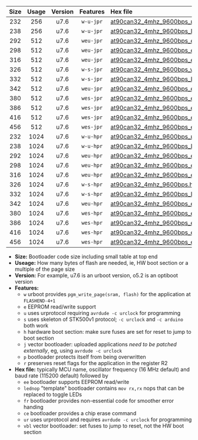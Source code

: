 |Size|Usage|Version|Features|Hex file|
|:-:|:-:|:-:|:-:|:--|
|232|256|u7.6|`w-u-jpr`|[at90can32_4mhz_9600bps_ur_vbl.hex](https://raw.githubusercontent.com/stefanrueger/urboot/main/at90can32_4mhz_9600bps_ur_vbl.hex)|
|238|256|u7.6|`w-u-jpr`|[at90can32_4mhz_9600bps_lednop_ur_vbl.hex](https://raw.githubusercontent.com/stefanrueger/urboot/main/at90can32_4mhz_9600bps_lednop_ur_vbl.hex)|
|292|512|u7.6|`weu-jpr`|[at90can32_4mhz_9600bps_ee_ur_vbl.hex](https://raw.githubusercontent.com/stefanrueger/urboot/main/at90can32_4mhz_9600bps_ee_ur_vbl.hex)|
|298|512|u7.6|`weu-jpr`|[at90can32_4mhz_9600bps_ee_lednop_ur_vbl.hex](https://raw.githubusercontent.com/stefanrueger/urboot/main/at90can32_4mhz_9600bps_ee_lednop_ur_vbl.hex)|
|316|512|u7.6|`weu-jpr`|[at90can32_4mhz_9600bps_ee_lednop_fr_ur_vbl.hex](https://raw.githubusercontent.com/stefanrueger/urboot/main/at90can32_4mhz_9600bps_ee_lednop_fr_ur_vbl.hex)|
|326|512|u7.6|`w-s-jpr`|[at90can32_4mhz_9600bps_vbl.hex](https://raw.githubusercontent.com/stefanrueger/urboot/main/at90can32_4mhz_9600bps_vbl.hex)|
|332|512|u7.6|`w-s-jpr`|[at90can32_4mhz_9600bps_lednop_vbl.hex](https://raw.githubusercontent.com/stefanrueger/urboot/main/at90can32_4mhz_9600bps_lednop_vbl.hex)|
|342|512|u7.6|`weu-jpr`|[at90can32_4mhz_9600bps_ee_lednop_fr_ce_ur_vbl.hex](https://raw.githubusercontent.com/stefanrueger/urboot/main/at90can32_4mhz_9600bps_ee_lednop_fr_ce_ur_vbl.hex)|
|380|512|u7.6|`wes-jpr`|[at90can32_4mhz_9600bps_ee_vbl.hex](https://raw.githubusercontent.com/stefanrueger/urboot/main/at90can32_4mhz_9600bps_ee_vbl.hex)|
|386|512|u7.6|`wes-jpr`|[at90can32_4mhz_9600bps_ee_lednop_vbl.hex](https://raw.githubusercontent.com/stefanrueger/urboot/main/at90can32_4mhz_9600bps_ee_lednop_vbl.hex)|
|416|512|u7.6|`wes-jpr`|[at90can32_4mhz_9600bps_ee_lednop_fr_vbl.hex](https://raw.githubusercontent.com/stefanrueger/urboot/main/at90can32_4mhz_9600bps_ee_lednop_fr_vbl.hex)|
|456|512|u7.6|`wes-jpr`|[at90can32_4mhz_9600bps_ee_lednop_fr_ce_vbl.hex](https://raw.githubusercontent.com/stefanrueger/urboot/main/at90can32_4mhz_9600bps_ee_lednop_fr_ce_vbl.hex)|
|232|1024|u7.6|`w-u-hpr`|[at90can32_4mhz_9600bps_ur.hex](https://raw.githubusercontent.com/stefanrueger/urboot/main/at90can32_4mhz_9600bps_ur.hex)|
|238|1024|u7.6|`w-u-hpr`|[at90can32_4mhz_9600bps_lednop_ur.hex](https://raw.githubusercontent.com/stefanrueger/urboot/main/at90can32_4mhz_9600bps_lednop_ur.hex)|
|292|1024|u7.6|`weu-hpr`|[at90can32_4mhz_9600bps_ee_ur.hex](https://raw.githubusercontent.com/stefanrueger/urboot/main/at90can32_4mhz_9600bps_ee_ur.hex)|
|298|1024|u7.6|`weu-hpr`|[at90can32_4mhz_9600bps_ee_lednop_ur.hex](https://raw.githubusercontent.com/stefanrueger/urboot/main/at90can32_4mhz_9600bps_ee_lednop_ur.hex)|
|316|1024|u7.6|`weu-hpr`|[at90can32_4mhz_9600bps_ee_lednop_fr_ur.hex](https://raw.githubusercontent.com/stefanrueger/urboot/main/at90can32_4mhz_9600bps_ee_lednop_fr_ur.hex)|
|326|1024|u7.6|`w-s-hpr`|[at90can32_4mhz_9600bps.hex](https://raw.githubusercontent.com/stefanrueger/urboot/main/at90can32_4mhz_9600bps.hex)|
|332|1024|u7.6|`w-s-hpr`|[at90can32_4mhz_9600bps_lednop.hex](https://raw.githubusercontent.com/stefanrueger/urboot/main/at90can32_4mhz_9600bps_lednop.hex)|
|342|1024|u7.6|`weu-hpr`|[at90can32_4mhz_9600bps_ee_lednop_fr_ce_ur.hex](https://raw.githubusercontent.com/stefanrueger/urboot/main/at90can32_4mhz_9600bps_ee_lednop_fr_ce_ur.hex)|
|380|1024|u7.6|`wes-hpr`|[at90can32_4mhz_9600bps_ee.hex](https://raw.githubusercontent.com/stefanrueger/urboot/main/at90can32_4mhz_9600bps_ee.hex)|
|386|1024|u7.6|`wes-hpr`|[at90can32_4mhz_9600bps_ee_lednop.hex](https://raw.githubusercontent.com/stefanrueger/urboot/main/at90can32_4mhz_9600bps_ee_lednop.hex)|
|416|1024|u7.6|`wes-hpr`|[at90can32_4mhz_9600bps_ee_lednop_fr.hex](https://raw.githubusercontent.com/stefanrueger/urboot/main/at90can32_4mhz_9600bps_ee_lednop_fr.hex)|
|456|1024|u7.6|`wes-hpr`|[at90can32_4mhz_9600bps_ee_lednop_fr_ce.hex](https://raw.githubusercontent.com/stefanrueger/urboot/main/at90can32_4mhz_9600bps_ee_lednop_fr_ce.hex)|

- **Size:** Bootloader code size including small table at top end
- **Useage:** How many bytes of flash are needed, ie, HW boot section or a multiple of the page size
- **Version:** For example, u7.6 is an urboot version, o5.2 is an optiboot version
- **Features:**
  + `w` urboot provides `pgm_write_page(sram, flash)` for the application at `FLASHEND-4+1`
  + `e` EEPROM read/write support
  + `u` uses urprotocol requiring `avrdude -c urclock` for programming
  + `s` uses skeleton of STK500v1 protocol; `-c urclock` and `-c arduino` both work
  + `h` hardware boot section: make sure fuses are set for reset to jump to boot section
  + `j` vector bootloader: uploaded applications *need to be patched externally*, eg, using `avrdude -c urclock`
  + `p` bootloader protects itself from being overwritten
  + `r` preserves reset flags for the application in the register R2
- **Hex file:** typically MCU name, oscillator frequency (16 MHz default) and baud rate (115200 default) followed by
  + `ee` bootloader supports EEPROM read/write
  + `lednop` "template" bootloader contains `mov rx,rx` nops that can be replaced to toggle LEDs
  + `fr` bootloader provides non-essential code for smoother error handing
  + `ce` bootloader provides a chip erase command
  + `ur` uses urprotocol and requires `avrdude -c urclock` for programming
  + `vbl` vector bootloader: set fuses to jump to reset, not the HW boot section
